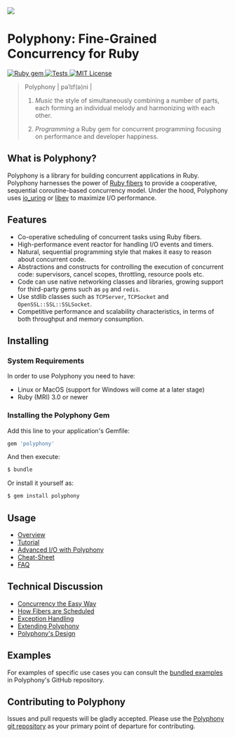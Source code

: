 <img src="https://github.com/digital-fabric/polyphony/raw/master/docs/assets/polyphony-logo.png">

# Polyphony: Fine-Grained Concurrency for Ruby

<a href="http://rubygems.org/gems/polyphony">
  <img src="https://badge.fury.io/rb/polyphony.svg" alt="Ruby gem">
</a>
<a href="https://github.com/digital-fabric/polyphony/actions?query=workflow%3ATests">
  <img src="https://github.com/digital-fabric/polyphony/workflows/Tests/badge.svg" alt="Tests">
</a>
<a href="https://github.com/digital-fabric/polyphony/blob/master/LICENSE">
  <img src="https://img.shields.io/badge/license-MIT-blue.svg" alt="MIT License">
</a>

> Polyphony \| pəˈlɪf\(ə\)ni \|
>
> 1. _Music_ the style of simultaneously combining a number of parts, each
>    forming an individual melody and harmonizing with each other.
>
> 2. _Programming_ a Ruby gem for concurrent programming focusing on performance
>    and developer happiness.

## What is Polyphony?

Polyphony is a library for building concurrent applications in Ruby. Polyphony
harnesses the power of [Ruby fibers](https://ruby-doc.org/core-2.5.1/Fiber.html)
to provide a cooperative, sequential coroutine-based concurrency model. Under
the hood, Polyphony uses
[io_uring](https://unixism.net/loti/what_is_io_uring.html) or
[libev](https://github.com/enki/libev) to maximize I/O performance.

## Features

* Co-operative scheduling of concurrent tasks using Ruby fibers.
* High-performance event reactor for handling I/O events and timers.
* Natural, sequential programming style that makes it easy to reason about
  concurrent code.
* Abstractions and constructs for controlling the execution of concurrent code:
  supervisors, cancel scopes, throttling, resource pools etc.
* Code can use native networking classes and libraries, growing support for
  third-party gems such as `pg` and `redis`.
* Use stdlib classes such as `TCPServer`, `TCPSocket` and
  `OpenSSL::SSL::SSLSocket`.
* Competitive performance and scalability characteristics, in terms of both
  throughput and memory consumption.

## Installing

### System Requirements

In order to use Polyphony you need to have:

- Linux or MacOS (support for Windows will come at a later stage)
- Ruby (MRI) 3.0 or newer

### Installing the Polyphony Gem

Add this line to your application's Gemfile:

```ruby
gem 'polyphony'
```

And then execute:

```bash
$ bundle
```

Or install it yourself as:

```bash
$ gem install polyphony
```

## Usage

- [Overview](docs/overview.md)
- [Tutorial](docs/tutorial.md)
- [Advanced I/O with Polyphony](docs/advanced-io.md)
- [Cheat-Sheet](docs/cheat-sheet.md)
- [FAQ](docs/faq.md)

## Technical Discussion

- [Concurrency the Easy Way](docs/concurrency.md)
- [How Fibers are Scheduled](docs/fiber-scheduling.md)
- [Exception Handling](docs/exception-handling.md)
- [Extending Polyphony](docs/extending.md)
- [Polyphony's Design](docs/design-principles.md)

## Examples

For examples of specific use cases you can consult the [bundled
examples](https://github.com/digital-fabric/polyphony/tree/master/examples) in
Polyphony's GitHub repository.

## Contributing to Polyphony

Issues and pull requests will be gladly accepted. Please use the [Polyphony git
repository](https://github.com/digital-fabric/polyphony) as your primary point
of departure for contributing.
